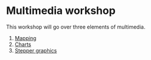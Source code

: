 Multimedia workshop
===

This workshop will go over three elements of multimedia.

1. [Mapping](https://github.com/csvsoundsystem/multimedia-workshop/tree/master/mapping)
2. [Charts](https://github.com/csvsoundsystem/multimedia-workshop/tree/master/charts)
3. [Stepper graphics](https://github.com/csvsoundsystem/multimedia-workshop/tree/master/stepper-graphics)

